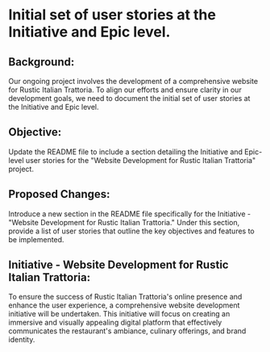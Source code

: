 # Initial set of user stories at the Initiative and Epic level.
## Background:
Our ongoing project involves the development of a comprehensive website for Rustic Italian Trattoria. To align our efforts and ensure clarity in our development goals, we need to document the initial set of user stories at the Initiative and Epic level.

## Objective:
Update the README file to include a section detailing the Initiative and Epic-level user stories for the "Website Development for Rustic Italian Trattoria" project.

## Proposed Changes:
Introduce a new section in the README file specifically for the Initiative - "Website Development for Rustic Italian Trattoria." Under this section, provide a list of user stories that outline the key objectives and features to be implemented.


## Initiative - Website Development for Rustic Italian Trattoria:
To ensure the success of Rustic Italian Trattoria's online presence and enhance the user experience, a comprehensive website development initiative will be undertaken. This initiative will focus on creating an immersive and visually appealing digital platform that effectively communicates the restaurant's ambiance, culinary offerings, and brand identity.
